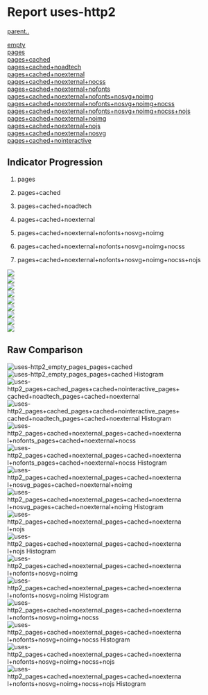 # Report uses-http2

[parent..](./..)  

[empty](./empty/)  
[pages](./pages/)  
[pages+cached](./pages+cached/)  
[pages+cached+noadtech](./pages+cached+noadtech/)  
[pages+cached+noexternal](./pages+cached+noexternal/)  
[pages+cached+noexternal+nocss](./pages+cached+noexternal+nocss/)  
[pages+cached+noexternal+nofonts](./pages+cached+noexternal+nofonts/)  
[pages+cached+noexternal+nofonts+nosvg+noimg](./pages+cached+noexternal+nofonts+nosvg+noimg/)  
[pages+cached+noexternal+nofonts+nosvg+noimg+nocss](./pages+cached+noexternal+nofonts+nosvg+noimg+nocss/)  
[pages+cached+noexternal+nofonts+nosvg+noimg+nocss+nojs](./pages+cached+noexternal+nofonts+nosvg+noimg+nocss+nojs/)  
[pages+cached+noexternal+noimg](./pages+cached+noexternal+noimg/)  
[pages+cached+noexternal+nojs](./pages+cached+noexternal+nojs/)  
[pages+cached+noexternal+nosvg](./pages+cached+noexternal+nosvg/)  
[pages+cached+nointeractive](./pages+cached+nointeractive/)  

## Indicator Progression

1. pages

2. pages+cached

3. pages+cached+noadtech

4. pages+cached+noexternal

5. pages+cached+noexternal+nofonts+nosvg+noimg

6. pages+cached+noexternal+nofonts+nosvg+noimg+nocss

7. pages+cached+noexternal+nofonts+nosvg+noimg+nocss+nojs



![](./progession_score:mean_score:median.png)  
![](./progession_mean_median.png)  
![](./progession_min_max.png)  
![](./progession_range_p90range.png)  
![](./progession_stddev_p90stddev_skewness.png)  
![](./progession_eccentricity_p90eccentricity.png)  
![](./progession_quanta_p90quanta.png)  
![](./progession_quantaRatio_p90quantaRatio.png)  
![](./progession_outlandishness.png)  

## Raw Comparison

![uses-http2_empty_pages_pages+cached](./uses-http2_empty_pages_pages+cached.png)  
![uses-http2_empty_pages_pages+cached Histogram](./uses-http2_empty_pages_pages+cached+hist.png)  
![uses-http2_pages+cached_pages+cached+nointeractive_pages+cached+noadtech_pages+cached+noexternal](./uses-http2_pages+cached_pages+cached+nointeractive_pages+cached+noadtech_pages+cached+noexternal.png)  
![uses-http2_pages+cached_pages+cached+nointeractive_pages+cached+noadtech_pages+cached+noexternal Histogram](./uses-http2_pages+cached_pages+cached+nointeractive_pages+cached+noadtech_pages+cached+noexternal+hist.png)  
![uses-http2_pages+cached+noexternal_pages+cached+noexternal+nofonts_pages+cached+noexternal+nocss](./uses-http2_pages+cached+noexternal_pages+cached+noexternal+nofonts_pages+cached+noexternal+nocss.png)  
![uses-http2_pages+cached+noexternal_pages+cached+noexternal+nofonts_pages+cached+noexternal+nocss Histogram](./uses-http2_pages+cached+noexternal_pages+cached+noexternal+nofonts_pages+cached+noexternal+nocss+hist.png)  
![uses-http2_pages+cached+noexternal_pages+cached+noexternal+nosvg_pages+cached+noexternal+noimg](./uses-http2_pages+cached+noexternal_pages+cached+noexternal+nosvg_pages+cached+noexternal+noimg.png)  
![uses-http2_pages+cached+noexternal_pages+cached+noexternal+nosvg_pages+cached+noexternal+noimg Histogram](./uses-http2_pages+cached+noexternal_pages+cached+noexternal+nosvg_pages+cached+noexternal+noimg+hist.png)  
![uses-http2_pages+cached+noexternal_pages+cached+noexternal+nojs](./uses-http2_pages+cached+noexternal_pages+cached+noexternal+nojs.png)  
![uses-http2_pages+cached+noexternal_pages+cached+noexternal+nojs Histogram](./uses-http2_pages+cached+noexternal_pages+cached+noexternal+nojs+hist.png)  
![uses-http2_pages+cached+noexternal_pages+cached+noexternal+nofonts+nosvg+noimg](./uses-http2_pages+cached+noexternal_pages+cached+noexternal+nofonts+nosvg+noimg.png)  
![uses-http2_pages+cached+noexternal_pages+cached+noexternal+nofonts+nosvg+noimg Histogram](./uses-http2_pages+cached+noexternal_pages+cached+noexternal+nofonts+nosvg+noimg+hist.png)  
![uses-http2_pages+cached+noexternal_pages+cached+noexternal+nofonts+nosvg+noimg+nocss](./uses-http2_pages+cached+noexternal_pages+cached+noexternal+nofonts+nosvg+noimg+nocss.png)  
![uses-http2_pages+cached+noexternal_pages+cached+noexternal+nofonts+nosvg+noimg+nocss Histogram](./uses-http2_pages+cached+noexternal_pages+cached+noexternal+nofonts+nosvg+noimg+nocss+hist.png)  
![uses-http2_pages+cached+noexternal_pages+cached+noexternal+nofonts+nosvg+noimg+nocss+nojs](./uses-http2_pages+cached+noexternal_pages+cached+noexternal+nofonts+nosvg+noimg+nocss+nojs.png)  
![uses-http2_pages+cached+noexternal_pages+cached+noexternal+nofonts+nosvg+noimg+nocss+nojs Histogram](./uses-http2_pages+cached+noexternal_pages+cached+noexternal+nofonts+nosvg+noimg+nocss+nojs+hist.png)  

<style>
  img {
    max-width: 80%;
  }
</style>
      
